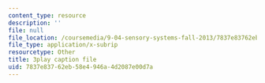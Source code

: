 ```yaml
---
content_type: resource
description: ''
file: null
file_location: /coursemedia/9-04-sensory-systems-fall-2013/7837e83762eb58e4946a4d2087e00d7a_LJZi6CZafms.vtt
file_type: application/x-subrip
resourcetype: Other
title: 3play caption file
uid: 7837e837-62eb-58e4-946a-4d2087e00d7a
---
```

